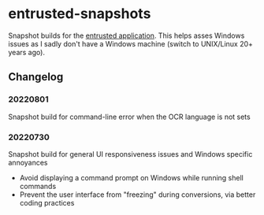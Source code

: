 # entrusted-snapshots

Snapshot builds for the [entrusted application](https://github.com/rimerosolutions/entrusted).
This helps asses Windows issues as I sadly don't have a Windows machine (switch to UNIX/Linux 20+ years ago).

## Changelog

### 20220801

Snapshot build for command-line error when the OCR language is not sets

### 20220730

Snapshot build for general UI responsiveness issues and Windows specific annoyances
- Avoid displaying a command prompt on Windows while running shell commands
- Prevent the user interface from "freezing" during conversions, via better coding practices
